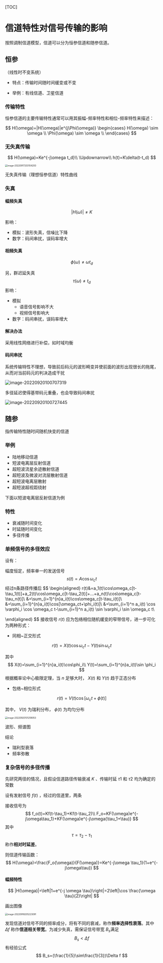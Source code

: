 [TOC]

# 信道特性对信号传输的影响

按照调制信道模型，信道可以分为恒参信道和随参信道。

## 恒参

（线性时不变系统）

- 特点：传输时间随时间缓变或不变

- 举例：有线信道、卫星信道

### 传输特性

恒参信道的主要传输特性通常可以用其振幅-频率特性和相位-频率特性来描述：

$$
H(\omega)=|H(\omega)|e^{j\Phi(\omega)}  
 \begin{cases}
 H(\omega) \sim \omega \\
 \Phi(\omega) \sim \omega \\
 \end{cases}
$$

### 无失真传输

$$
H(\omega)=Ke^{-j\omega t_d}\\
\Updownarrow\\
h(t)=K\delta(t-t_d)
$$

<img src="https://mypic-1312707183.cos.ap-nanjing.myqcloud.com/image-20220917203104200.png" alt="image-20220917203104200" style="zoom: 50%;" />

无失真传输（理想恒参信道）特性曲线

### 失真

#### 幅频失真

$$
|H(\omega)|\neq K
$$

影响：

- 模拟：波形失真，信噪比下降
- 数字：码间串扰，误码率增大

#### 相频失真

$$
\phi(\omega)\neq \omega t_d
$$

另，群迟延失真
$$
\tau(\omega)\neq t_d
$$
影响：

- 模拟
  - 语音信号影响不大
  - 视频信号影响大
- 数字：码间串扰，误码率增大

#### 解决办法

采用线性网络进行补偿，如时域均衡

#### 码间串扰

系统传输特性不理想，导致前后码元的波形畸变并使前面的波形出现很长的拖尾，从而对当前码元的判决造成干扰

![image-20220920100707319](https://mypic-1312707183.cos.ap-nanjing.myqcloud.com/image-20220920100707319.png)

多径延迟使得基带码元重叠，也会导致码间串扰

![image-20220920100727445](https://mypic-1312707183.cos.ap-nanjing.myqcloud.com/image-20220920100727445.png)

## 随参

指传输特性随时间随机快变的信道

### 举例

- 陆地移动信道
- 短波电离层反射信道
- 超短波流星余迹散射信道
- 超短波及微波对流层散射信道
- 超短波电离层散射
- 超短波超视距绕射

下面以短波电离层反射信道为例

### 特性

- 衰减随时间变化
- 时延随时间变化
- 多径传播

### 单频信号的多径效应

设有：

幅度恒定，频率单一的发送信号
$$
s(t)=A\cos\omega_c t
$$
经过n条路径传播后
$$
\begin{aligned}
r(t)&=a_1(t)\cos\omega_c[t-\tau_1(t)]+a_2(t)\cos\omega_c[t-\tau_2(t)]+...+a_n(t)\cos\omega_c[t-\tau_n(t)]\\
&=\sum_{i=1}^{n}a_i(t)\cos\omega_c[t-\tau_i(t)]\\
&=\sum_{i=1}^{n}a_i(t)\cos[\omega_ct+\phi_i(t)]\\
&=\sum_{i=1}^n a_i(t) \cos \varphi_i \cos \omega_c t-\sum_{i=1}^n a_i(t) \sin \varphi_i \sin \omega_c t\\

\end{aligned}
$$
接收信号 $r(t)$ 应为包络相位随机缓变的窄带信号，进一步可化为两种形式：

- 同相~正交形式

$$
r(t)=X(t)\cos \omega_c t-Y(t)\sin \omega_c t
$$

其中
$$
X(t)=\sum_{i=1}^{n}a_i(t)\cos\phi_i\\
Y(t)=\sum_{i=1}^{n}a_i(t)\sin \phi_i
$$
根据概率论中心极限定理，当 $n$ 足够大时， $X(t)$ 和 $Y(t)$ 趋于正态分布

- 包络~相位形式

$$
r(t)=V(t)\cos[\omega_ct+\phi(t)]
$$

其中， $V(t)$ 为瑞利分布， $\phi(t)$ 为均匀分布

<img src="https://mypic-1312707183.cos.ap-nanjing.myqcloud.com/image-20220920101259053.png" alt="image-20220920101259053" style="zoom: 50%;" />

波形、频谱图

结论

- 瑞利型衰落
- 频率弥散

### 复杂信号的多径传播

先研究两径的情况，且假设信道路径传输衰减 $K$ 、传输时延 $\tau 1$ 和 $\tau 2$ 均为确定的常数

设有发射信号 $f(t)$ ，经过的信道里，两条

接收信号为
$$
f_o(t)=Kf(t-\tau_1)+Kf(t-\tau_2)\\
F_o=KF(\omega)e^{-j\omega\tau_1}+KF(\omega)e^{-j\omega(\tau_1+\tau)}
$$
其中
$$
\tau=\tau_2-\tau_1
$$
称作**相对时延差**。

则信道传输函数：
$$
H(\omega)=\frac{F_o(\omega)}{F(\omega)}=Ke^{-j\omega \tau_1}(1+e^{-j\omega\tau})
$$



#### 幅频特性

$$
|H(\omega)|=\left|1+e^{-j \omega \tau}\right|=2\left|\cos \frac{\omega \tau}{2}\right|
$$

画出图像

<img src="https://mypic-1312707183.cos.ap-nanjing.myqcloud.com/image-20220918205223091.png" alt="image-20220918205223091" style="zoom:50%;" />

发现信道对信号不同的频率成分，将有不同的衰减，称作**频率选择性衰落**。其中 $\Delta f$ 称作**信道相关带宽**。为减少失真，需保证信号带宽 $B_s$满足 
$$
B_s<\Delta f
$$
有经验公式
$$
B_s=(\frac{1}{5}\sim\frac{1}{3})\Delta f
$$

## 
